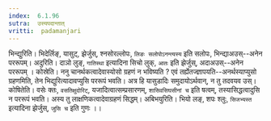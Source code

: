 ```yaml
---
index:  6.1.96
sutra:  उस्यपदान्तात्
vritti:  padamanjari
---
```


भिन्द्युरिति। भिदेर्लिङ्, यासुट्, झेर्जुस्, श्नसोरल्लोपः, `लिङः सलोपोऽनन्त्यस्य` इति सलोपः, भिन्द्याअउस्--अनेन पररूपम्। अदुरिति। दाञो लुङ्, `गातिस्था` इत्यादिना सिचो लुक्, `आतः` इति झेर्जुस्, अदाअउस्--अनेन पररूपम् ।
	कोस्रेति। ननु चानर्थकत्वादेवास्योसो ग्रहणं न भविष्यति ? एवं तर्ह्येतज्ज्ञापयति--अनर्थस्याप्युसो ग्रहणमिति, तेन भिद्युरित्यादावप्युसि पररूपं भवति। अत्र हि यासुडादिः समुदायोऽर्थवान्, न तु तदवयव उस्। कोषितेति। वसेः क्तः, `वसतिक्षुदोरिट्`, यजादित्वात्सम्प्रसारणम्, `शासिवसिघसीनां च` इति षत्वम्, तस्यासिद्धत्वादुसि न पररूपं भवति। अस्य तु लाक्षणिकत्वादेवाग्रहणं सिद्धम्। अबिभयुरिति। भियो लङ्, शपः श्लुः, `सिजभ्यस्त` इत्यादिना झेर्जुस्, `जुसि च` इति गुणः ।।

